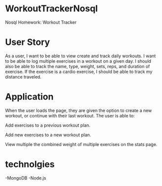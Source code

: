 # WorkoutTrackerNosql
Nosql Homework: Workout Tracker

# User Story
As a user, I want to be able to view create and track daily workouts. I want to be able to log multiple exercises in a workout on a given day. I should also be able to track the name, type, weight, sets, reps, and duration of exercise. If the exercise is a cardio exercise, I should be able to track my distance traveled.

# Application

When the user loads the page, they are given the option to create a new workout, or continue with their last workout.
The user is able to:

Add exercises to a previous workout plan.

Add new exercises to a new workout plan.

View multiple the combined weight of multiple exercises on the stats page.

# technolgies
-MongoDB
-Node.js

